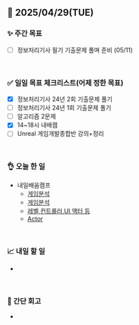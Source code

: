 ## 📅 2025/04/29(TUE)


### ✨ 주간 목표

- [ ] 정보처리기사 필기 기출문제 풀며 준비 (05/11)

<br/>

### ✅ 일일 목표 체크리스트(어제 정한 목표)

- [x] 정보처리기사 24년 2회 기출문제 풀기
- [ ] 정보처리기사 24년 1회 기출문제 풀기
- [ ] 알고리즘 2문제
- [x] 14~18시 내배캠
- [ ] Unreal 게임개발종합반 강의+정리

<br/>

### 👌 오늘 한 일

- 내일배움캠프
  - [게임분석](https://github.com/taene/TIL/blob/bd1f88fe3d72670e545f737dd38533dd65d35b17/Unreal%20Engine%205/Gameplay%20Framework/%EA%B2%8C%EC%9E%84%20%EB%B6%84%EC%84%9D.md)
  - [게임분석](https://github.com/taene/TIL/blob/bd1f88fe3d72670e545f737dd38533dd65d35b17/Unreal%20Engine%205/Gameplay%20Framework/%EA%B2%8C%EC%9E%84%20%EB%B6%84%EC%84%9D.md)
  - [레벨,컨트롤러,UI,액터 등](https://github.com/taene/TIL/blob/fc3643e5c4c97387b33f81d49e1053300d5d173b/Unreal%20Engine%205/Gameplay%20Framework/%EB%A0%88%EB%B2%A8%2C%EC%BB%A8%ED%8A%B8%EB%A1%A4%EB%9F%AC%2CUI%2C%EC%95%A1%ED%84%B0%20%EB%93%B1.md)
  - [Actor](https://github.com/taene/TIL/blob/17a5fcd6a43618310a13778a014c0599ab28f5d2/Unreal%20Engine%205/Gameplay%20Framework/Actor.md)


<br/>


### 📈 내일 할 일

- 
  
  
<br/>

### 💭 간단 회고

- 

<br/>
